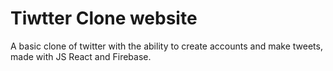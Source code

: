 # Tiwtter Clone website
A basic clone of twitter with the ability to create accounts and make tweets, made with JS React and Firebase.


